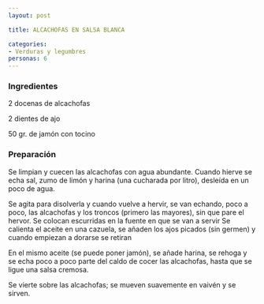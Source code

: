 ```yaml
---
layout: post

title: ALCACHOFAS EN SALSA BLANCA

categories:
- Verduras y legumbres
personas: 6 
---
```


<h3>Ingredientes</h3>
2 docenas de alcachofas

2 dientes de ajo

50 gr. de jamón con tocino

<h3>Preparación</h3>
Se limpian y cuecen las alcachofas con agua abundante. Cuando hierve se echa sal, zumo de limón y harina (una cucharada por litro), desleída en un poco de agua.

Se agita para disolverla y cuando vuelve a hervir, se van echando, poco a poco, las alcachofas y los troncos (primero las mayores), sin que pare el hervor. Se colocan escurridas en la fuente en que se van a servir Se calienta el aceite en una cazuela, se añaden los ajos picados (sin germen) y cuando empiezan a dorarse se retiran

En el mismo aceite (se puede poner jamón), se añade harina, se rehoga y se echa poco a poco parte del caldo de cocer las alcachofas, hasta que se ligue una salsa cremosa.

Se vierte sobre las alcachofas; se mueven suavemente en vaivén y se sirven.